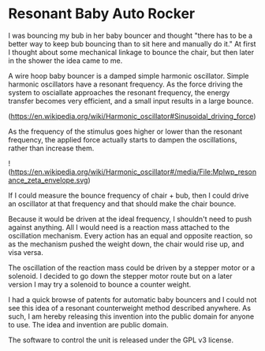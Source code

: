Resonant Baby Auto Rocker
=========================

I was bouncing my bub in her baby bouncer and thought "there has to be
a better way to keep bub bouncing than to sit here and manually do
it." At first I thought about some mechanical linkage to bounce the
chair, but then later in the shower the idea came to me.

A wire hoop baby bouncer is a damped simple harmonic
oscillator. Simple harmonic oscillators have a resonant frequency. As
the force driving the system to osciallate approaches the resonant
frequency, the energy transfer becomes very efficient, and a small
input results in a large bounce.

(https://en.wikipedia.org/wiki/Harmonic_oscillator#Sinusoidal_driving_force)

As the frequency of the stimulus goes higher or lower than the
resonant frequency, the applied force actually starts to dampen the
oscillations, rather than increase them.

!(https://en.wikipedia.org/wiki/Harmonic_oscillator#/media/File:Mplwp_resonance_zeta_envelope.svg)

If I could measure the bounce frequency of chair + bub, then I could
drive an oscillator at that frequency and that should make the chair
bounce.

Because it would be driven at the ideal frequency, I shouldn't need to
push against anything. All I would need is a reaction mass attached to
the oscillation mechanism. Every action has an equal and opposite
reaction, so as the mechanism pushed the weight down, the chair would
rise up, and visa versa.

The oscillation of the reaction mass could be driven by a stepper
motor or a solenoid. I decided to go down the stepper motor route but
on a later version I may try a solenoid to bounce a counter weight.

I had a quick browse of patents for automatic baby bouncers and I
could not see this idea of a resonant counterweight method described
anywhere. As such, I am hereby releasing this invention into the
public domain for anyone to use. The idea and invention are public domain.

The software to control the unit is released under the GPL v3 license.
